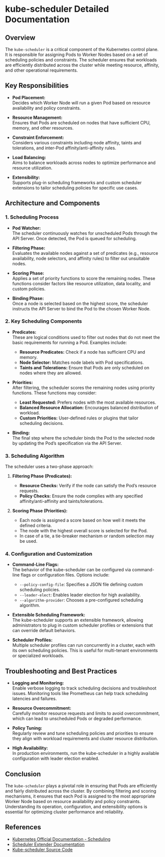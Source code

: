 # kube-scheduler Detailed Documentation

## Overview

The `kube-scheduler` is a critical component of the Kubernetes control plane. It is responsible for assigning Pods to Worker Nodes based on a set of scheduling policies and constraints. The scheduler ensures that workloads are efficiently distributed across the cluster while meeting resource, affinity, and other operational requirements.

## Key Responsibilities

- **Pod Placement:**  
  Decides which Worker Node will run a given Pod based on resource availability and policy constraints.
  
- **Resource Management:**  
  Ensures that Pods are scheduled on nodes that have sufficient CPU, memory, and other resources.
  
- **Constraint Enforcement:**  
  Considers various constraints including node affinity, taints and tolerations, and inter-Pod affinity/anti-affinity rules.
  
- **Load Balancing:**  
  Aims to balance workloads across nodes to optimize performance and resource utilization.
  
- **Extensibility:**  
  Supports plug-in scheduling frameworks and custom scheduler extensions to tailor scheduling policies for specific use cases.

## Architecture and Components

### 1. Scheduling Process

- **Pod Watcher:**  
  The scheduler continuously watches for unscheduled Pods through the API Server. Once detected, the Pod is queued for scheduling.

- **Filtering Phase:**  
  Evaluates the available nodes against a set of predicates (e.g., resource availability, node selectors, and affinity rules) to filter out unsuitable nodes.

- **Scoring Phase:**  
  Applies a set of priority functions to score the remaining nodes. These functions consider factors like resource utilization, data locality, and custom policies.

- **Binding Phase:**  
  Once a node is selected based on the highest score, the scheduler instructs the API Server to bind the Pod to the chosen Worker Node.

### 2. Key Scheduling Components

- **Predicates:**  
  These are logical conditions used to filter out nodes that do not meet the basic requirements for running a Pod. Examples include:
  - **Resource Predicates:** Check if a node has sufficient CPU and memory.
  - **Node Selector:** Matches node labels with Pod specifications.
  - **Taints and Tolerations:** Ensure that Pods are only scheduled on nodes where they are allowed.

- **Priorities:**  
  After filtering, the scheduler scores the remaining nodes using priority functions. These functions may consider:
  - **Least Requested:** Prefers nodes with the most available resources.
  - **Balanced Resource Allocation:** Encourages balanced distribution of workload.
  - **Custom Priorities:** User-defined rules or plugins that tailor scheduling decisions.

- **Binding:**  
  The final step where the scheduler binds the Pod to the selected node by updating the Pod’s specification via the API Server.

### 3. Scheduling Algorithm

The scheduler uses a two-phase approach:

1. **Filtering Phase (Predicates):**
   - **Resource Checks:** Verify if the node can satisfy the Pod’s resource requests.
   - **Policy Checks:** Ensure the node complies with any specified affinity/anti-affinity and taints/tolerations.

2. **Scoring Phase (Priorities):**
   - Each node is assigned a score based on how well it meets the defined criteria.
   - The node with the highest overall score is selected for the Pod.
   - In case of a tie, a tie-breaker mechanism or random selection may be used.

### 4. Configuration and Customization

- **Command-Line Flags:**  
  The behavior of the kube-scheduler can be configured via command-line flags or configuration files. Options include:
  - `--policy-config-file`: Specifies a JSON file defining custom scheduling policies.
  - `--leader-elect`: Enables leader election for high availability.
  - `--algorithm-provider`: Chooses a pre-configured scheduling algorithm.

- **Extensible Scheduling Framework:**  
  The kube-scheduler supports an extensible framework, allowing administrators to plug in custom scheduler profiles or extensions that can override default behaviors.

- **Scheduler Profiles:**  
  Multiple scheduler profiles can run concurrently in a cluster, each with its own scheduling policies. This is useful for multi-tenant environments or specialized workloads.

## Troubleshooting and Best Practices

- **Logging and Monitoring:**  
  Enable verbose logging to track scheduling decisions and troubleshoot issues. Monitoring tools like Prometheus can help track scheduling latencies and failures.

- **Resource Overcommitment:**  
  Carefully monitor resource requests and limits to avoid overcommitment, which can lead to unscheduled Pods or degraded performance.

- **Policy Tuning:**  
  Regularly review and tune scheduling policies and priorities to ensure they align with workload requirements and cluster resource distribution.

- **High Availability:**  
  In production environments, run the kube-scheduler in a highly available configuration with leader election enabled.

## Conclusion

The `kube-scheduler` plays a pivotal role in ensuring that Pods are efficiently and fairly distributed across the cluster. By combining filtering and scoring mechanisms, it ensures that each Pod is assigned to the most appropriate Worker Node based on resource availability and policy constraints. Understanding its operation, configuration, and extensibility options is essential for optimizing cluster performance and reliability.

## References

- [Kubernetes Official Documentation - Scheduling](https://kubernetes.io/docs/concepts/scheduling-eviction/)
- [Scheduler Extender Documentation](https://kubernetes.io/docs/concepts/architecture/scheduler-extender/)
- [Kube-scheduler Source Code](https://github.com/kubernetes/kubernetes/tree/master/pkg/scheduler)
